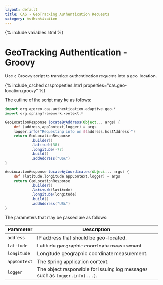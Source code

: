 ```yaml
---
layout: default
title: CAS - GeoTracking Authentication Requests
category: Authentication
---
```

{% include variables.html %}


# GeoTracking Authentication - Groovy

Use a Groovy script to translate authentication requests into a geo-location.

{% include_cached casproperties.html properties="cas.geo-location.groovy" %}

The outline of the script may be as follows:

```groovy
import org.apereo.cas.authentication.adaptive.geo.*
import org.springframework.context.*

GeoLocationResponse locateByAddress(Object... args) {
    def (address,appContext,logger) = args
    logger.info("Requesting info on ${address.hostAddress}")
    return GeoLocationResponse
            .builder()
            .latitude(38)
            .longitude(-77)
            .build()
            .addAddress("USA")
}

GeoLocationResponse locateByCoordinates(Object... args) {
    def (latitude,longitude,appContext,logger) = args
    return GeoLocationResponse
            .builder()
            .latitude(latitude)
            .longitude(longitude)
            .build()
            .addAddress("USA")
}
```

The parameters that may be passed are as follows:

| Parameter    | Description                                                                 |
|--------------|-----------------------------------------------------------------------------|
| `address`    | IP address that should be geo-located.                                      |
| `latitude`   | Latitude geographic coordinate measurement.                                 |
| `longitude`  | Longitude geographic coordinate measurement.                                |
| `appContext` | The Spring application context.                                             |
| `logger`     | The object responsible for issuing log messages such as `logger.info(...)`. |

